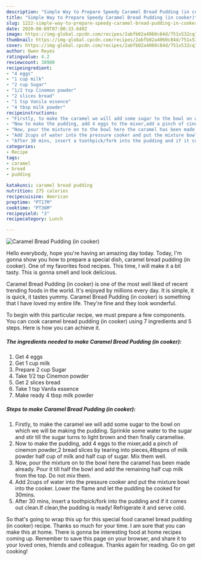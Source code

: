 ```yaml
---
description: "Simple Way to Prepare Speedy Caramel Bread Pudding (in cooker)"
title: "Simple Way to Prepare Speedy Caramel Bread Pudding (in cooker)"
slug: 1222-simple-way-to-prepare-speedy-caramel-bread-pudding-in-cooker
date: 2020-08-09T07:00:33.640Z
image: https://img-global.cpcdn.com/recipes/2abfb02a4060c84d/751x532cq70/caramel-bread-pudding-in-cooker-recipe-main-photo.jpg
thumbnail: https://img-global.cpcdn.com/recipes/2abfb02a4060c84d/751x532cq70/caramel-bread-pudding-in-cooker-recipe-main-photo.jpg
cover: https://img-global.cpcdn.com/recipes/2abfb02a4060c84d/751x532cq70/caramel-bread-pudding-in-cooker-recipe-main-photo.jpg
author: Owen Reyes
ratingvalue: 4.2
reviewcount: 38980
recipeingredient:
- "4 eggs"
- "1 cup milk"
- "2 cup Sugar"
- "1/2 tsp Cinemon powder"
- "2 slices bread"
- "1 tsp Vanila essence"
- "4 tbsp milk powder"
recipeinstructions:
- "Firstly, to make the caramel we will add some sugar to the bowl on which we will be making the pudding. Sprinkle some water to the sugar and stir till the sugar turns to light brown and then finally caramelise."
- "Now to make the pudding, add 4 eggs to the mixer,add a pinch of cinemon powder,2 bread slices by tearing into pieces,4tbspns of milk powder half cup of milk and half cup of sugar. Mix them well."
- "Now, pour the mixture on to the bowl here the caramel has been made already. Pour it till half the bowl and add the remaining half cup milk from the top. Do not mix them."
- "Add 2cups of water into the pressure cooker and put the mixture bowl into the cooker. Lower the flame and let the pudding be cooked for 30mins."
- "After 30 mins, insert a toothpick/fork into the pudding and if it comes out clean.If clean,the pudding is ready! Refrigerate it and serve cold."
categories:
- Recipe
tags:
- caramel
- bread
- pudding

katakunci: caramel bread pudding 
nutrition: 275 calories
recipecuisine: American
preptime: "PT17M"
cooktime: "PT36M"
recipeyield: "3"
recipecategory: Lunch

---
```



![Caramel Bread Pudding (in cooker)](https://img-global.cpcdn.com/recipes/2abfb02a4060c84d/751x532cq70/caramel-bread-pudding-in-cooker-recipe-main-photo.jpg)

Hello everybody, hope you're having an amazing day today. Today, I'm gonna show you how to prepare a special dish, caramel bread pudding (in cooker). One of my favorites food recipes. This time, I will make it a bit tasty. This is gonna smell and look delicious.

Caramel Bread Pudding (in cooker) is one of the most well liked of recent trending foods in the world. It's enjoyed by millions every day. It is simple, it is quick, it tastes yummy. Caramel Bread Pudding (in cooker) is something that I have loved my entire life. They're fine and they look wonderful.




To begin with this particular recipe, we must prepare a few components. You can cook caramel bread pudding (in cooker) using 7 ingredients and 5 steps. Here is how you can achieve it.

<!--inarticleads1-->

##### The ingredients needed to make Caramel Bread Pudding (in cooker):

1. Get 4 eggs
1. Get 1 cup milk
1. Prepare 2 cup Sugar
1. Take 1/2 tsp Cinemon powder
1. Get 2 slices bread
1. Take 1 tsp Vanila essence
1. Make ready 4 tbsp milk powder




<!--inarticleads2-->

##### Steps to make Caramel Bread Pudding (in cooker):

1. Firstly, to make the caramel we will add some sugar to the bowl on which we will be making the pudding. Sprinkle some water to the sugar and stir till the sugar turns to light brown and then finally caramelise.
1. Now to make the pudding, add 4 eggs to the mixer,add a pinch of cinemon powder,2 bread slices by tearing into pieces,4tbspns of milk powder half cup of milk and half cup of sugar. Mix them well.
1. Now, pour the mixture on to the bowl here the caramel has been made already. Pour it till half the bowl and add the remaining half cup milk from the top. Do not mix them.
1. Add 2cups of water into the pressure cooker and put the mixture bowl into the cooker. Lower the flame and let the pudding be cooked for 30mins.
1. After 30 mins, insert a toothpick/fork into the pudding and if it comes out clean.If clean,the pudding is ready! Refrigerate it and serve cold.




So that's going to wrap this up for this special food caramel bread pudding (in cooker) recipe. Thanks so much for your time. I am sure that you can make this at home. There is gonna be interesting food at home recipes coming up. Remember to save this page on your browser, and share it to your loved ones, friends and colleague. Thanks again for reading. Go on get cooking!
